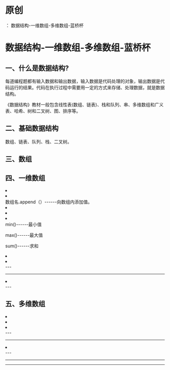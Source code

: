 # 原创
：  数据结构-一维数组-多维数组-蓝桥杯

# 数据结构-一维数组-多维数组-蓝桥杯

## 一、什么是数据结构?

每道编程题都有输入数据和输出数据，输入数据是代码处理的对象，输出数据是代码运行的结果。代码在执行过程中需要用一定的方式来存储、处理数据，就是数据结构。

《数据结构》教材一般包含线性表(数组、链表)、栈和队列、串、多维数组和广义表、哈希、树和二叉树、图、排序等。

## 二、基础数据结构

数组、链表、队列、栈、二叉树。

## 三、数组

## 四、一维数组
<li>
</li><li>
</li>
数组名.append（）------向数组内添加值。
<li>
</li><li>
</li><li>
</li>
min()------最小值

max()------最大值

sum()------求和
<li>
</li><li>
</li>
---


---

<li>
</li>
---


## 五、多维数组
<li>
</li><li>
</li><li>
</li>
---


---

<li>
</li>
---


---


---

